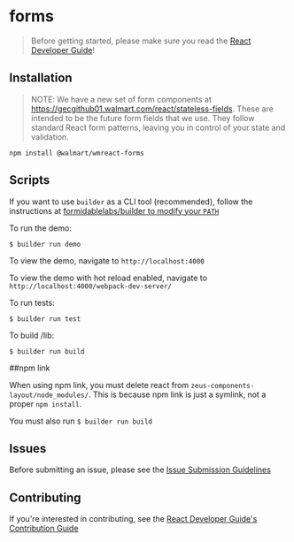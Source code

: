 # forms

> Before getting started, please make sure you read the [React Developer Guide](https://gecgithub01.walmart.com/react/react-dev-guide)!

## Installation

> NOTE: We have a new set of form components at https://gecgithub01.walmart.com/react/stateless-fields. These are intended to be the future form fields that we use. They follow standard React form patterns, leaving you in control of your state and validation.

```
npm install @walmart/wmreact-forms
```

## Scripts

If you want to use `builder` as a CLI tool (recommended), follow the instructions at [formidablelabs/builder to modify your `PATH`](https://github.com/formidablelabs/builder#local-install)

To run the demo:

```
$ builder run demo
```

To view the demo, navigate to `http://localhost:4000`

To view the demo with hot reload enabled, navigate to `http://localhost:4000/webpack-dev-server/`

To run tests:

```
$ builder run test
```

To build /lib:

```
$ builder run build
```

##npm link

When using npm link, you must delete react from `zeus-components-layout/node_modules/`. This is because npm link is just a symlink, not a proper `npm install`.

You must also run `$ builder run build`
## Issues

Before submitting an issue, please see the [Issue Submission Guidelines](https://gecgithub01.walmart.com/react/react-dev-guide#submitting-issues)

## Contributing

If you're interested in contributing, see the [React Developer Guide's Contribution Guide](https://gecgithub01.walmart.com/react/react-dev-guide#contributing)


